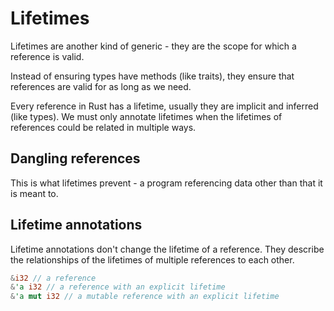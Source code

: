 # Lifetimes
Lifetimes are another kind of generic - they are the scope for which a reference is valid.

Instead of ensuring types have methods (like traits), they ensure that references are valid for as long as we need.

Every reference in Rust has a lifetime, usually they are implicit and inferred (like types). We must only annotate lifetimes when the lifetimes of references could be related in multiple ways.

## Dangling references
This is what lifetimes prevent - a program referencing data other than that it is meant to.

## Lifetime annotations
Lifetime annotations don't change the lifetime of a reference. They describe the relationships of the lifetimes of multiple references to each other.
```rust
&i32 // a reference
&'a i32 // a reference with an explicit lifetime
&'a mut i32 // a mutable reference with an explicit lifetime
```